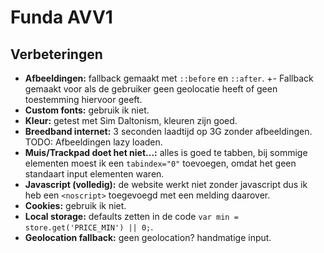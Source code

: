 # Funda AVV1
  		  
## Verbeteringen
  		  
- **Afbeeldingen:** fallback gemaakt met ```::before``` en ```::after```.		 +- Fallback gemaakt voor als de gebruiker geen geolocatie heeft of geen toestemming hiervoor geeft.
- **Custom fonts:** gebruik ik niet.		
- **Kleur:** getest met Sim Daltonism, kleuren zijn goed.		
- **Breedband internet:** 3 seconden laadtijd op 3G zonder afbeeldingen. TODO: Afbeeldingen lazy loaden.		
- **Muis/Trackpad doet het niet...:** alles is goed te tabben, bij sommige elementen moest ik een ```tabindex="0"``` toevoegen, omdat het geen standaart input elementen waren.		
- **Javascript (volledig):** de website werkt niet zonder javascript dus ik heb een ```<noscript>``` toegevoegd met een melding daarover.		
- **Cookies:** gebruik ik niet.		
- **Local storage:** defaults zetten in de code ```var min = store.get('PRICE_MIN') || 0;```.
- **Geolocation fallback:** geen geolocation? handmatige input.
